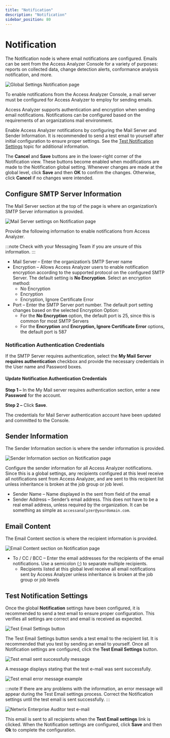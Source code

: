 ```yaml
---
title: "Notification"
description: "Notification"
sidebar_position: 80
---
```


# Notification

The Notification node is where email notifications are configured. Emails can be sent from the
Access Analyzer Console for a variety of purposes: reports on collected data, change detection
alerts, conformance analysis notification, and more.

![Global Settings Notification page](/images/accessanalyzer/12.0/admin/settings/notification.webp)

To enable notifications from the Access Analyzer Console, a mail server must be configured for
Access Analyzer to employ for sending emails.

Access Analyzer supports authentication and encryption when sending email notifications.
Notifications can be configured based on the requirements of an organizations mail environment.

Enable Access Analyzer notifications by configuring the Mail Server and Sender Information. It is
recommended to send a test email to yourself after initial configuration to ensure proper settings.
See the [Test Notification Settings](#test-notification-settings) topic for additional information.

The **Cancel** and **Save** buttons are in the lower-right corner of the Notification view. These
buttons become enabled when modifications are made to the Notification global setting. Whenever
changes are made at the global level, click **Save** and then **OK** to confirm the changes.
Otherwise, click **Cancel** if no changes were intended.

## Configure SMTP Server Information

The Mail Server section at the top of the page is where an organization’s SMTP Server information is
provided.

![Mail Server settings on Notification page](/images/accessanalyzer/12.0/admin/settings/server.webp)

Provide the following information to enable notifications from Access Analyzer.

:::note
Check with your Messaging Team if you are unsure of this information.
:::


- Mail Server – Enter the organization’s SMTP Server name
- Encryption – Allows Access Analyzer users to enable notification encryption according to the
  supported protocol on the configured SMTP Server. The default setting is **No Encryption**. Select
  an encryption method:
    - No Encryption
    - Encryption
    - Encryption, Ignore Certificate Error
- Port – Enter the SMTP Server port number. The default port setting changes based on the selected
  Encryption Option:
    - For the **No Encryption** option, the default port is 25, since this is common for most SMTP
      Servers
    - For the **Encryption** and **Encryption, Ignore Certificate Error** options, the default port
      is 587

### Notification Authentication Credentials

If the SMTP Server requires authentication, select the **My Mail Server requires authentication**
checkbox and provide the necessary credentials in the User name and Password boxes.

#### Update Notification Authentication Credentials

**Step 1 –** In the My Mail server requires authentication section, enter a new **Password** for the
account.

**Step 2 –** Click **Save**.

The credentials for Mail Server authentication account have been updated and committed to the
Console.

## Sender Information

The Sender Information section is where the sender information is provided.

![Sender Information section on Notification page](/images/accessanalyzer/12.0/admin/settings/senderinformation.webp)

Configure the sender information for all Access Analyzer notifications. Since this is a global
settings, any recipients configured at this level receive all notifications sent from Access
Analyzer, and are sent to this recipient list unless inheritance is broken at the job group or job
level.

- Sender Name – Name displayed in the sent from field of the email
- Sender Address – Sender’s email address. This does not have to be a real email address, unless
  required by the organization. It can be something as simple as `accessanalyzer@yourdomain.com`.

## Email Content

The Email Content section is where the recipient information is provided.

![Email Content section on Notification page](/images/accessanalyzer/12.0/admin/settings/emailcontent.webp)

- To / CC / BCC – Enter the email addresses for the recipients of the email notifications. Use a
  semicolon (;) to separate multiple recipients.
    - Recipients listed at this global level receive all email notifications sent by Access Analyzer
      unless inheritance is broken at the job group or job levels

## Test Notification Settings

Once the global **Notification** settings have been configured, it is recommended to send a test
email to ensure proper configuration. This verifies all settings are correct and email is received
as expected.

![Test Email Settings button](/images/accessanalyzer/12.0/admin/settings/test.webp)

The Test Email Settings button sends a test email to the recipient list. It is recommended that you
test by sending an email to yourself. Once all Notification settings are configured, click the
**Test Email Settings** button.

![Test email sent successfully message](/images/accessanalyzer/12.0/admin/settings/testsuccess.webp)

A message displays stating that the test e-mail was sent successfully.

![Test email error message example](/images/accessanalyzer/12.0/admin/settings/testerror.webp)

:::note
If there are any problems with the information, an error message will appear during the
Test Email settings process. Correct the Notification settings until the test email is sent
successfully.
:::


![Netwrix Enterprise Auditor test e-mail](/images/accessanalyzer/12.0/admin/settings/testemail.webp)

This email is sent to all recipients when the **Test Email settings** link is clicked. When the
Notification settings are configured, click **Save** and then **Ok** to complete the configuration.

